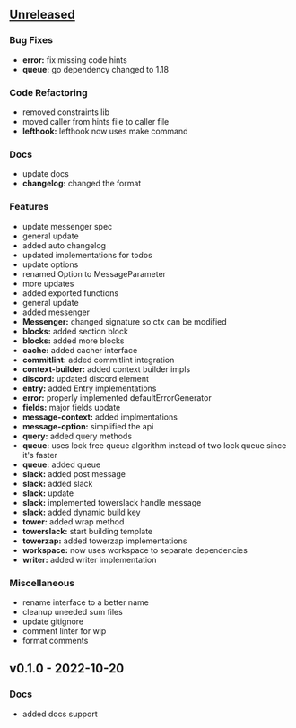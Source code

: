 <a name="unreleased"></a>
## [Unreleased]

### Bug Fixes
- **error:** fix missing code hints
- **queue:** go dependency changed to 1.18

### Code Refactoring
- removed constraints lib
- moved caller from hints file to caller file
- **lefthook:** lefthook now uses make command

### Docs
- update docs
- **changelog:** changed the format

### Features
- update messenger spec
- general update
- added auto changelog
- updated implementations for todos
- update options
- renamed Option to MessageParameter
- more updates
- added exported functions
- general update
- added messenger
- **Messenger:** changed signature so ctx can be modified
- **blocks:** added section block
- **blocks:** added more blocks
- **cache:** added cacher interface
- **commitlint:** added commitlint integration
- **context-builder:** added context builder impls
- **discord:** updated discord element
- **entry:** added Entry implementations
- **error:** properly implemented defaultErrorGenerator
- **fields:** major fields update
- **message-context:** added implmentations
- **message-option:** simplified the api
- **query:** added query methods
- **queue:** uses lock free queue algorithm instead of two lock queue since it's faster
- **queue:** added queue
- **slack:** added post message
- **slack:** added slack
- **slack:** update
- **slack:** implemented towerslack handle message
- **slack:** added dynamic build key
- **tower:** added wrap method
- **towerslack:** start building template
- **towerzap:** added towerzap implementations
- **workspace:** now uses workspace to separate dependencies
- **writer:** added writer implementation

### Miscellaneous
- rename interface to a better name
- cleanup uneeded sum files
- update gitignore
- comment linter for wip
- format comments


<a name="v0.1.0"></a>
## v0.1.0 - 2022-10-20
### Docs
- added docs support


[Unreleased]: https://github.com/tigorlazuardi/tower/compare/v0.1.0...HEAD
